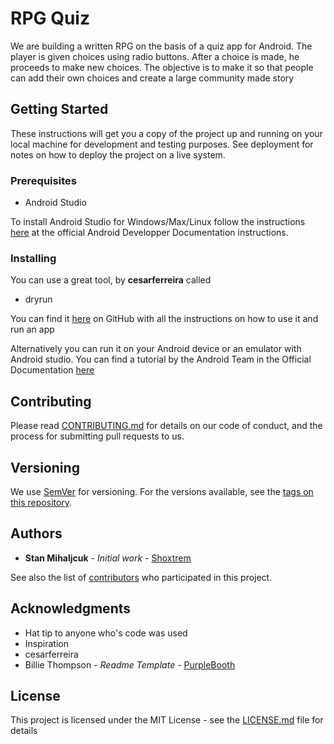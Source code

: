 # RPG Quiz

We are building a written RPG on the basis of a quiz app for Android. The player is given choices using radio buttons.
After a choice is made, he proceeds to make new choices. The objective is to make it so that people can add their own choices
and create a large community made story

## Getting Started

These instructions will get you a copy of the project up and running on your local machine for development and testing purposes. See deployment for notes on how to deploy the project on a live system.

### Prerequisites


* Android Studio

To install Android Studio for Windows/Max/Linux follow the instructions [here](https://developer.android.com/studio/install.html)
at the official Android Developper Documentation instructions.
### Installing

You can use a great tool, by **cesarferreira** called 

 * dryrun 

You can find it [here](https://github.com/cesarferreira/dryrun) on GitHub with all the instructions on how to use it and run an app

Alternatively you can run it on your Android device or an emulator with Android studio.
You can find a tutorial by the Android Team in the Official Documentation [here](https://developer.android.com/training/basics/firstapp/running-app.html)


## Contributing

Please read [CONTRIBUTING.md](https://github.com/shoxtrem/RPGQuiz/blob/master/CONTRIBUTING.md) for details on our code of conduct, and the process for submitting pull requests to us.

## Versioning

We use [SemVer](http://semver.org/) for versioning. For the versions available, see the [tags on this repository](https://github.com/your/project/tags). 

## Authors


* **Stan Mihaljcuk** - *Initial work* - [Shoxtrem](https://github.com/shoxtrem)

See also the list of [contributors](https://github.com/your/project/contributors) who participated in this project.

## Acknowledgments

* Hat tip to anyone who's code was used
* Inspiration
* cesarferreira
* Billie Thompson - *Readme Template* - [PurpleBooth](https://github.com/PurpleBooth)

## License

This project is licensed under the MIT License - see the [LICENSE.md](LICENSE.md) file for details

